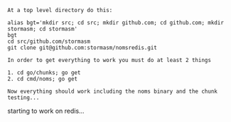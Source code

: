 
    At a top level directory do this:

    alias bgt='mkdir src; cd src; mkdir github.com; cd github.com; mkdir stormasm; cd stormasm'
    bgt
    cd src/github.com/stormasm
    git clone git@github.com:stormasm/nomsredis.git

    In order to get everything to work you must do at least 2 things

    1. cd go/chunks; go get
    2. cd cmd/noms; go get

    Now everything should work including the noms binary and the chunk testing...

starting to work on redis...
